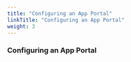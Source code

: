 ```yaml
---
title: "Configuring an App Portal"
linkTitle: "Configuring an App Portal"
weight: 3
---
```


### Configuring an App Portal